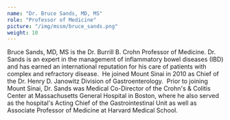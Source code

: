 ```yaml
---
name: "Dr. Bruce Sands, MD, MS"
role: "Professor of Medicine"
picture: "/img/mssm/bruce_sands.png"
weight: 10
---
```


Bruce Sands, MD, MS is the Dr. Burrill B. Crohn Professor of Medicine. Dr. Sands is an expert in the management of inflammatory bowel diseases (IBD) and has earned an international reputation for his care of patients with complex and refractory disease.  He joined Mount Sinai in 2010 as Chief of the Dr. Henry D. Janowitz Division of Gastroenterology.  Prior to joining Mount Sinai, Dr. Sands was Medical Co-Director of the Crohn's & Colitis Center at Massachusetts General Hospital in Boston, where he also served as the hospital's Acting Chief of the Gastrointestinal Unit as well as Associate Professor of Medicine at Harvard Medical School.
